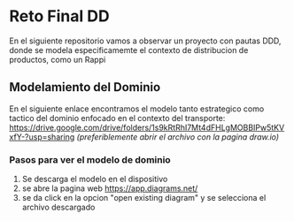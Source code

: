 # Reto Final DD

En el siguiente repositorio vamos a observar un proyecto con pautas DDD, donde se modela especificamemte el contexto de distribucion de productos, como un Rappi
## Modelamiento del Dominio
En el siguiente enlace encontramos el modelo tanto estrategico como tactico del dominio enfocado en el contexto del transporte: https://drive.google.com/drive/folders/1s9kRtRhI7Mt4dFHLgMOBBIPw5tKVxfY-?usp=sharing
*(preferiblemente abrir el archivo con la pagina draw.io)*

### Pasos para ver el modelo de dominio
1. Se descarga el modelo en el dispositivo
2. se abre la pagina web https://app.diagrams.net/
3. se da click en la opcion "open existing diagram" y se selecciona el archivo descargado

